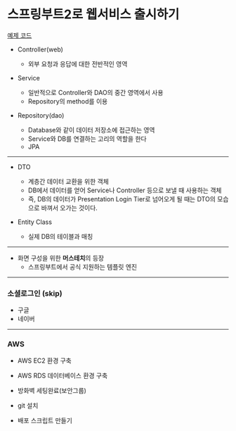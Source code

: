 # 스프링부트2로 웹서비스 출시하기
[예제 코드](http://bit.ly/fr-springboot)

- Controller(web)
    - 외부 요청과 응답에 대한 전반적인 영역

- Service
    - 일반적으로 Controller와 DAO의 중간 영역에서 사용
    - Repository의 method를 이용

- Repository(dao)
    - Database와 같이 데이터 저장소에 접근하는 영역
    - Service와 DB를 연결하는 고리의 역할을 한다
    - JPA

---
 
- DTO
    - 계층간 데이터 교환을 위한 객체  
    - DB에서 데이터를 얻어 Service나 Controller 등으로 보낼 때 사용하는 객체  
    - 즉, DB의 데이터가 Presentation Login Tier로 넘어오게 될 때는 DTO의 모습으로 바껴서 오가는 것이다.

- Entity Class
    - 실제 DB의 테이블과 매칭
    
---
  
- 화면 구성을 위한 **머스테치**의 등장  
    - 스프링부트에서 공식 지원하는 템플릿 엔진


---

### 소셜로그인 (skip)

- 구글
- 네이버

---

### AWS  

- AWS EC2 환경 구축
- AWS RDS 데이터베이스 환경 구축  
- 방화벽 세팅완료(보안그룹)

- git 설치
- 배포 스크립트 만들기